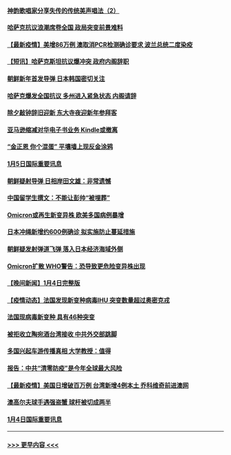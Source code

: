 #### [神韵歌唱家分享失传的传统美声唱法（2）](../pages/prog202/a103313634.md?t=01060701) 
#### [哈萨克抗议浪潮席卷全国 政局突变前景难料](../pages/prog202/a103313546.md?t=01060701) 
#### [【最新疫情】美增86万例 澳取消PCR检测确诊要求 波兰总统二度染疫](../pages/prog202/a103313430.md?t=01060701) 
#### [【短讯】哈萨克斯坦抗议爆冲突 政府内阁辞职](../pages/prog202/a103313447.md?t=01060701) 
#### [朝鲜新年首发导弹 日本韩国密切关注](../pages/prog202/a103313408.md?t=01060701) 
#### [哈萨克爆发全国抗议 多州进入紧急状态 内阁请辞](../pages/prog202/a103313370.md?t=01060701) 
#### [除夕敲钟辞旧迎新 东大寺夜迎新年参拜客](../pages/prog202/a103313347.md?t=01060701) 
#### [亚马逊缩减对华电子书业务 Kindle或撤离](../pages/prog202/a103313236.md?t=01060701) 
#### [“金正恩 你个混蛋” 平壤墙上现反金涂鸦](../pages/prog202/a103313231.md?t=01060701) 
#### [1月5日国际重要讯息](../pages/prog202/a103313267.md?t=01060701) 
#### [朝鲜疑射导弹 日相岸田文雄：非常遗憾](../pages/prog202/a103313246.md?t=01060701) 
#### [中国留学生撰文：不能让彭帅“被埋葬”](../pages/prog202/a103313154.md?t=01060701) 
#### [Omicron或再生新变异株 欧美多国病例暴增](../pages/prog202/a103313091.md?t=01060701) 
#### [日本冲绳新增约600例确诊 拟实施防止蔓延措施](../pages/prog202/a103313076.md?t=01060701) 
#### [朝鲜疑发射弹道飞弹 落入日本经济海域外侧](../pages/prog202/a103313060.md?t=01060701) 
#### [Omicron扩散 WHO警告：恐导致更危险变异株出现](../pages/prog202/a103312998.md?t=01060701) 
#### [【晚间新闻】1月4日完整版](../pages/prog202/a103312962.md?t=01060701) 
#### [【疫情动态】法国发现新变种病毒IHU 突变数量超过奥密克戎](../pages/prog202/a103312809.md?t=01060701) 
#### [法国现病毒新变种 具有46种突变](../pages/prog202/a103312896.md?t=01060701) 
#### [被拒收立陶宛酒台湾接收 中共外交部跳脚](../pages/prog202/a103312771.md?t=01060701) 
#### [多国兴起车游传播真相 大学教授：值得](../pages/prog202/a103312759.md?t=01060701) 
#### [报告：中共“清零防疫”是今年全球最大风险](../pages/prog202/a103312694.md?t=01060701) 
#### [【最新疫情】美国日增破百万例 台湾新增4例本土 乔科维奇前进澳网](../pages/prog202/a103312562.md?t=01060701) 
#### [澳高尔夫球手遇强盗蟹 球杆被切成两半](../pages/prog202/a103312407.md?t=01060701) 
#### [1月4日国际重要讯息](../pages/prog202/a103312322.md?t=01060701) 

----
#### [ >>> 更早内容 <<< ](../indexes/prog202-earlier.md)
